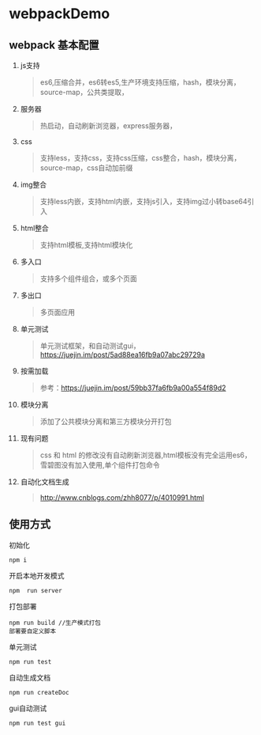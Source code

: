 # webpackDemo
## webpack 基本配置
1. js支持
    >es6,压缩合并，es6转es5,生产环境支持压缩，hash，模块分离，source-map，公共类提取，
2. 服务器
    >热启动，自动刷新浏览器，express服务器，
3. css
    >支持less，支持css，支持css压缩，css整合，hash，模块分离，source-map，css自动加前缀
4. img整合
    >支持less内嵌，支持html内嵌，支持js引入，支持img过小转base64引入
5. html整合
    >支持html模板,支持html模块化
6. 多入口
    >支持多个组件组合，或多个页面
7. 多出口
    >多页面应用
8. 单元测试
    >单元测试框架，和自动测试gui，
    https://juejin.im/post/5ad88ea16fb9a07abc29729a
    
9. 按需加载
    >参考：https://juejin.im/post/59bb37fa6fb9a00a554f89d2

10. 模块分离 
    >添加了公共模块分离和第三方模块分开打包
11. 现有问题
    >css 和 html 的修改没有自动刷新浏览器,html模板没有完全运用es6，
    雪碧图没有加入使用,单个组件打包命令
12. 自动化文档生成
    >http://www.cnblogs.com/zhh8077/p/4010991.html

## 使用方式
 初始化
``` npm
npm i
```
开启本地开发模式
```npm
npm  run server
```
打包部署
``` npm
npm run build //生产模式打包
部署要自定义脚本
```
单元测试
```npm
npm run test
```
自动生成文档
```npm
npm run createDoc
```
gui自动测试
```npm
npm run test gui
```
